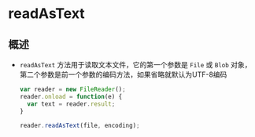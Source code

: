 # readAsText

## 概述

+ `readAsText` 方法用于读取文本文件，它的第一个参数是 `File` 或 `Blob` 对象，第二个参数是前一个参数的编码方法，如果省略就默认为UTF-8编码

    ```js
    var reader = new FileReader();
    reader.onload = function(e) {
      var text = reader.result;
    }

    reader.readAsText(file, encoding);
    ```
